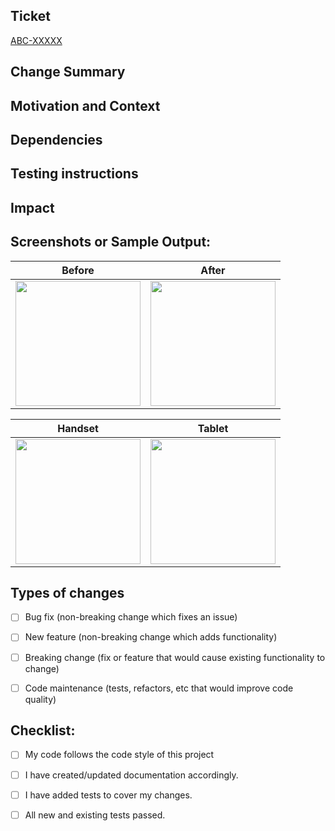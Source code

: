 <!--- In the Title field above, populate with the ticket number and summary
<!--- Example: ABC-XXXXX: Summary -->

## Ticket
<!--- If it fixes an open issue, please link to the issue here.
<!--- Example: [MYTICKET-XXXXX](https://www.myjira.com/browse/MYTICKET-XXXXX) -->
[ABC-XXXXX](https://www.jira.com/browse/ABC-XXXXX) 

## Change Summary
<!--- Describe your changes in detail -->


## Motivation and Context
<!--- Why is this change required? What problem does it solve? -->


## Dependencies
<!--- List any dependent PRs or tickets this change relies on -->


## Testing instructions
<!--- Please describe in detail how to test your changes. -->


## Impact
<!--- What areas of the app are impacted by your change? -->


## Screenshots or Sample Output:
|                   Before                   |                   After                   |
| ------------------------------------------ | ----------------------------------------- |
| <img width="200" src="Insert before src"/> | <img width="200" src="Insert after src"/> |

|                   Handset                   |                   Tablet                   |
| ------------------------------------------- | ------------------------------------------ |
| <img width="200" src="Insert Handset src"/> | <img width="200" src="Insert Tablet src"/> |


## Types of changes
<!--- What types of changes does your code introduce? Put an `x` in all the boxes that apply:
<!--- When filled in the box should look like `[x]` with no spaces inside the `[` or `]`
<!--- Alternatively, you can click the box to fill them in after submitting the PR -->
- [ ] Bug fix (non-breaking change which fixes an issue)
- [ ] New feature (non-breaking change which adds functionality)
- [ ] Breaking change (fix or feature that would cause existing functionality to change)
- [ ] Code maintenance (tests, refactors, etc that would improve code quality)


## Checklist:
<!--- Go over all the following points, and put an `x` in all the boxes that apply.
<!--- When filled in the box should look like `[x]` with no spaces inside the `[` or `]`
<!--- Alternatively, you can click the box to fill them in after submitting the PR
<!--- If you're unsure about any of these, don't hesitate to ask. We're here to help! -->
- [ ] My code follows the code style of this project
- [ ] I have created/updated documentation accordingly.
- [ ] I have added tests to cover my changes.
- [ ] All new and existing tests passed.

